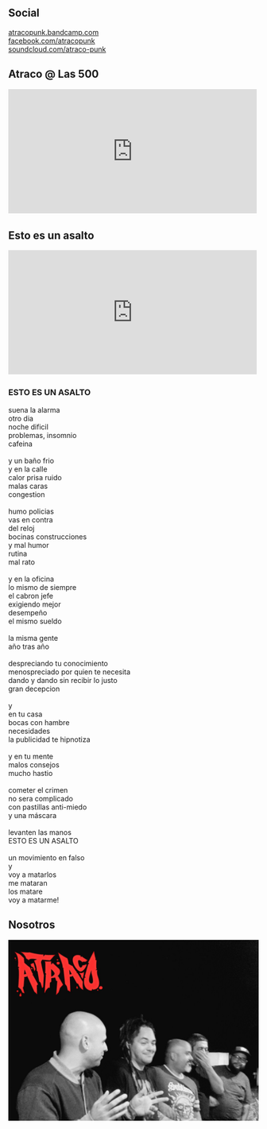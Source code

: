 ## Social

[atracopunk.bandcamp.com ](http://atracopunk.bandcamp.com)<br/>
[facebook.com/atracopunk](http://facebook.com/atracopunk)<br/>
[soundcloud.com/atraco-punk](http://soundcloud.com/atraco-punk) <br/>

## Atraco @ Las 500

<iframe id="yt" width="500" height="250" src="https://www.youtube.com/embed/lpkljcw92rA" frameborder="0" allowfullscreen></iframe>

## Esto es un asalto

<iframe id="yt" width="500" height="250" src="https://www.youtube.com/embed/rt5iJaDQTMo" frameborder="0" allowfullscreen></iframe>

### ESTO ES UN ASALTO

suena la alarma<br/>
otro dia<br/>
noche dificil<br/>
problemas, insomnio<br/>
cafeina<br/>
<br/>
y un baño frio<br/>
y en la calle<br/>
calor prisa ruido<br/>
malas caras<br/>
congestion<br/>
<br/>
humo policias<br/>
vas en contra<br/>
del reloj<br/>
bocinas construcciones<br/>
y mal humor<br/>
rutina<br/>
mal rato<br/>
<br/>
y en la oficina<br/>
lo mismo de siempre<br/>
el cabron jefe<br/>
exigiendo mejor<br/>
desempeño<br/>
el mismo sueldo<br/>
<br/>
la misma gente<br/>
año tras año<br/>
<br/>
despreciando tu conocimiento<br/>
menospreciado por quien te necesita<br/>
dando y dando sin recibir lo justo<br/>
gran decepcion<br/>
<br/>
y<br/>
en tu casa<br/>
bocas con hambre<br/>
necesidades<br/>
la publicidad te hipnotiza<br/>
<br/>
y en tu mente<br/>
malos consejos<br/>
mucho hastio<br/>
<br/>
cometer el crimen<br/>
no sera complicado<br/>
con pastillas anti-miedo<br/>
y una máscara<br/>
<br/>
levanten las manos<br/>
ESTO ES UN ASALTO<br/>
<br/>
un movimiento en falso<br/>
y<br/>
voy a matarlos<br/>
me mataran<br/>
los matare<br/>
voy a matarme!<br/>

## Nosotros

<img src="nosotros.png"/>


